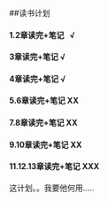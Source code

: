 ##读书计划  
#### 1.2章读完+笔记   √
#### 3章读完+笔记     √
#### 4章读完+笔记     √
#### 5.6章读完+笔记   XX
#### 7.8章读完+笔记   XX
#### 9.10章读完+笔记  XX
#### 11.12.13章读完+笔记  XXX 
 这计划。。我要他何用.....
